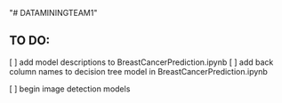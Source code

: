 "# DATAMININGTEAM1" 

## TO DO:
[ ] add model descriptions to BreastCancerPrediction.ipynb
[ ] add back column names to decision tree model in BreastCancerPrediction.ipynb


[ ] begin image detection models

